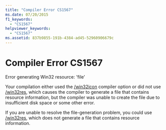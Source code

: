 ```yaml
---
title: "Compiler Error CS1567"
ms.date: 07/20/2015
f1_keywords: 
  - "CS1567"
helpviewer_keywords: 
  - "CS1567"
ms.assetid: 837b9855-191b-4384-ad45-52960906679c
---
```

# Compiler Error CS1567
Error generating Win32 resource: 'file'  
  
 Your compilation either used the [/win32icon](../compiler-options/win32icon-compiler-option.md) compiler option or did not use [/win32res](../compiler-options/win32res-compiler-option.md), which causes the compiler to generate a file that contains resource information, but the compiler was unable to create the file due to insufficient disk space or some other error.  
  
 If you are unable to resolve the file-generation problem, you could use [/win32res](../compiler-options/win32res-compiler-option.md), which does not generate a file that contains resource information.
